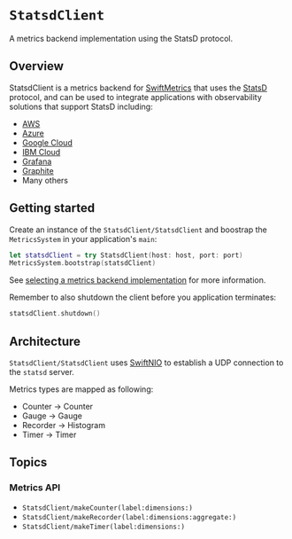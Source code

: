# ``StatsdClient``

A metrics backend implementation using the StatsD protocol.

## Overview

StatsdClient is a metrics backend for [SwiftMetrics](https://github.com/apple/swift-metrics) that uses the [StatsD](https://github.com/b/statsd_spec) protocol, and can be used to integrate applications with observability solutions that support StatsD including:
* [AWS](https://docs.aws.amazon.com/AmazonCloudWatch/latest/monitoring/CloudWatch-Agent-custom-metrics-statsd.html)
* [Azure](https://docs.microsoft.com/en-us/azure/azure-monitor/platform/data-platform)
* [Google Cloud](https://cloud.google.com/monitoring/agent/plugins/statsd)
* [IBM Cloud](https://cloud.ibm.com/catalog/services/ibm-cloud-monitoring-with-sysdig)
* [Grafana](https://grafana.com)
* [Graphite](https://graphiteapp.org)
* Many others

## Getting started

Create an instance of the ``StatsdClient/StatsdClient`` and boostrap the `MetricsSystem` in your application's `main`:

```swift
let statsdClient = try StatsdClient(host: host, port: port)
MetricsSystem.bootstrap(statsdClient)
```

See [selecting a metrics backend implementation](https://github.com/apple/swift-metrics#selecting-a-metrics-backend-implementation-applications-only) for more information.

Remember to also shutdown the client before you application terminates:

```swift
statsdClient.shutdown()
```

## Architecture

``StatsdClient/StatsdClient`` uses [SwiftNIO](https://github.com/apple/swift-nio) to establish a UDP connection to the `statsd` server.

Metrics types are mapped as following:
* Counter -> Counter
* Gauge -> Gauge
* Recorder -> Histogram
* Timer -> Timer
                                              
## Topics
                                              
### Metrics API

- ``StatsdClient/makeCounter(label:dimensions:)``
- ``StatsdClient/makeRecorder(label:dimensions:aggregate:)``
- ``StatsdClient/makeTimer(label:dimensions:)``
